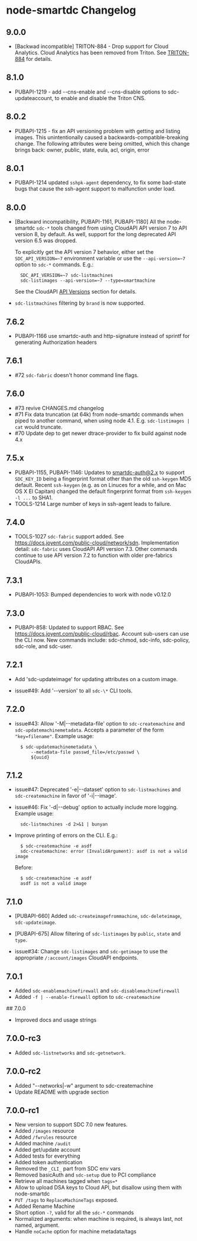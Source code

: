 # node-smartdc Changelog

## 9.0.0

- [Backwad incompatible] TRITON-884 - Drop support for Cloud Analytics.
  Cloud Analytics has been removed from Triton. See
  [TRITON-884](https://smartos.org/bugview/TRITON-884) for details.

## 8.1.0

- PUBAPI-1219 - add --cns-enable and --cns-disable options to
  sdc-updateaccount, to enable and disable the Triton CNS.

## 8.0.2

- PUBAPI-1215 - fix an API versioning problem with getting and listing
  images. This unintentionally caused a backwards-compatible-breaking
  change. The following attributes were being omitted, which this change
  brings back: owner, public, state, eula, acl, origin, error

## 8.0.1

- PUBAPI-1214 updated `sshpk-agent` dependency, to fix some bad-state bugs that
  cause the ssh-agent support to malfunction under load.

## 8.0.0

- [Backward incompatibility, PUBAPI-1161, PUBAPI-1180] All the node-smartdc
  `sdc-*` tools changed from using CloudAPI API version 7 to API version 8, by
  default. As well, support for the long deprecated API version 6.5 was dropped.

  To explicitly get the API version 7 behavior, either set the
  `SDC_API_VERSION=~7` environment variable or use the `--api-version=~7`
  option to `sdc-*` commands. E.g.:

        SDC_API_VERSION=~7 sdc-listmachines
        sdc-listimages --api-version=~7 --type=smartmachine

   See the CloudAPI [API Versions](https://apidocs.joyent.com/cloudapi/#api-versions)
   section for details.

- `sdc-listmachines` filtering by `brand` is now supported.


## 7.6.2

- PUBAPI-1166 use smartdc-auth and http-signature instead of sprintf for
  generating Authorization headers

## 7.6.1

- #72 `sdc-fabric` doesn't honor command line flags.


## 7.6.0

- #73 revive CHANGES.md changelog
- #71 Fix data truncation (at 64k) from node-smartdc commands when piped to
  another command, when using node 4.1. E.g. `sdc-listimages | cat` would
  truncate.
- #70 Update dep to get newer dtrace-provider to fix build against node 4.x


## 7.5.x

- PUBAPI-1155, PUBAPI-1146: Updates to smartdc-auth@2.x to support `SDC_KEY_ID`
  being a fingerprint format other than the old `ssh-keygen` MD5 default.
  Recent `ssh-keygen` (e.g. as on Linuces for a while, and on Mac OS X El
  Capitan) changed the default fingerprint format from `ssh-keygen -l ...` to
  SHA1.
- TOOLS-1214 Large number of keys in ssh-agent leads to failure.


## 7.4.0

- TOOLS-1027 `sdc-fabric` support added. See
  <https://docs.joyent.com/public-cloud/network/sdn>.
  Implementation detail: `sdc-fabric` uses CloudAPI API version 7.3. Other
  commands continue to use API version 7.2 to function with older pre-fabrics
  CloudAPIs.


## 7.3.1

- PUBAPI-1053: Bumped dependencies to work with node v0.12.0


## 7.3.0

- PUBAPI-858: Updated to support RBAC. See
  <https://docs.joyent.com/public-cloud/rbac>.  Account sub-users can use the
  CLI now. New commands include: sdc-chmod, sdc-info, sdc-policy, sdc-role, and
  sdc-user.


## 7.2.1

- Add 'sdc-updateimage' for updating attributes on a custom image.

- issue#49: Add '--version' to all `sdc-\*` CLI tools.


## 7.2.0

- issue#43: Allow '-M|--metadata-file' option to `sdc-createmachine` and
  `sdc-updatemachinemetadata`.  Accepts a parameter of the form `"key=filename"`.
  Example usage:

        $ sdc-updatemachinemetadata \
            --metadata-file passwd_file=/etc/passwd \
            ${uuid}

## 7.1.2

- issue#47: Deprecated '-e|--dataset' option to `sdc-listmachines` and
  `sdc-createmachine` in favor of '-i|--image'.

- issue#46: Fix '-d|--debug' option to actually include more logging. Example usage:

        sdc-listmachines -d 2>&1 | bunyan

- Improve printing of errors on the CLI. E.g.:

        $ sdc-createmachine -e asdf
        sdc-createmachine: error (InvalidArgument): asdf is not a valid image

  Before:

        $ sdc-createmachine -e asdf
        asdf is not a valid image


## 7.1.0

- [PUBAPI-660] Added `sdc-createimagefrommachine`, `sdc-deleteimage`,
  `sdc-updateimage`.

- [PUBAPI-675] Allow filtering of `sdc-listimages` by `public`, `state` and
  `type`.

- issue#34: Change `sdc-listimages` and `sdc-getimage` to use the appropriate
  `/:account/images` CloudAPI endpoints.


## 7.0.1

- Added `sdc-enablemachinefirewall` and `sdc-disablemachinefirewall`
- Added `-f | --enable-firewall` option to `sdc-createmachine`

## 7.0.0

- Improved docs and usage strings

## 7.0.0-rc3

- Added `sdc-listnetworks` and `sdc-getnetwork`.

## 7.0.0-rc2

- Added "--networks|-w" argument to sdc-createmachine
- Update README with upgrade section

## 7.0.0-rc1

- New version to support SDC 7.0 new features.
- Added `/images` resource
- Added `/fwrules` resource
- Added machine `/audit`
- Added get/update account
- Added tests for everything
- Added token authentication
- Removed the `_CLI_` part from SDC env vars
- Removed basicAuth and `sdc-setup` due to PCI compliance
- Retrieve all machines tagged when `tags=*`
- Allow to upload DSA keys to Cloud API, but disallow using them with node-smartdc
- `PUT /tags` to `ReplaceMachineTags` exposed.
- Added Rename Machine
- Short option `-?`, valid for all the `sdc-*` commands
- Normalized arguments: when machine is required, is always last, not named, argument.
- Handle `noCache` option for machine metadata/tags
